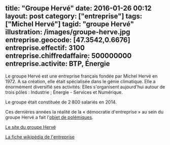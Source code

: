 title: "Groupe Hervé"
date:  2016-01-26 00:12
layout: post
category: ["entreprise"]
tags: ["Michel Hervé"]
tagid: "groupe Hervé"
illustration: /images/groupe-herve.jpg
entreprise.geocode: [47.3542,0.6676]
entreprise.effectif: 3100
entreprise.chiffredaffaire: 500000000
entreprise.activite: BTP, Énergie
---

Le groupe Hervé est une entreprise français fondée par Michel Hervé en 1972. A sa création, elle était spécialisée dans le génie climatique. Elle a énormément diversifié ses activités. Elles s'organisent aujourd'hui autour de trois pôles : Industrie ; Énergie - Services et Numérique.

Le groupe était constituée de 2 800 salariés en 2014.

Ces dernières années la réalité de la « démocratie d'entreprise » au sein du groupe Hervé a fait l'[objet de polémiques](/procès/2021/01/20/l-envers-du-decor-sur-la-democratie-d-entreprise-par-michel-herve/).

[Le site du groupe Hervé](http://www.groupeherve.com/)

[La fiche wikipédia de l'entreprise](https://fr.wikipedia.org/wiki/Groupe_Herv%C3%A9)
